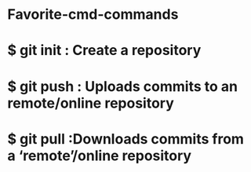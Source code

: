 # Favorite-cmd-commands

# $ git init : Create a repository

# $ git push : Uploads commits to an remote/online repository

# $ git pull :Downloads commits from a ‘remote’/online repository
